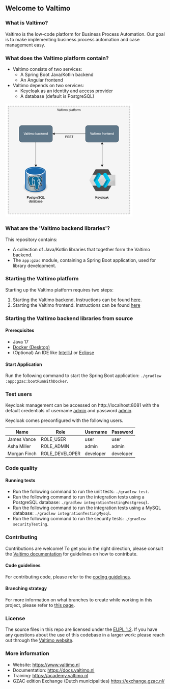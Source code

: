 ## Welcome to Valtimo

### What is Valtimo?
Valtimo is the low-code platform for Business Process Automation. Our goal is to make implementing business process automation and case management easy.

### What does the Valtimo platform contain?
- Valtimo consists of two services:
    - A Spring Boot Java/Kotlin backend
    - An Angular frontend
- Valtimo depends on two services:
    - Keycloak as an identity and access provider
    - A database (default is PostgreSQL)

<img src="images/valtimo-platform.png" width="400" alt="Valtimo platform"/>

### What are the 'Valtimo backend libraries'?
This repository contains:
- A collection of Java/Kotlin libraries that together form the Valtimo backend.
- The `app:gzac` module, containing a Spring Boot application, used for library development.

### Starting the Valtimo platform
Starting up the Valtimo platform requires two steps:
1. Starting the Valtimo backend. Instructions can be found [here](#starting-the-valtimo-backend-libraries-from-source).
2. Starting the Valtimo frontend. Instructions can be found [here](https://github.com/valtimo-platform/valtimo-frontend-libraries/#starting-the-valtimo-frontend-libraries-from-source)

### Starting the Valtimo backend libraries from source
#### Prerequisites
- Java 17
- [Docker (Desktop)](https://www.docker.com/products/docker-desktop/)
- (Optional) An IDE like [IntelliJ](https://www.jetbrains.com/idea/download/) or [Eclipse](https://www.eclipse.org/downloads/)

#### Start Application
Run the following command to start the Spring Boot application: `./gradlew :app:gzac:bootRunWithDocker`.

### Test users
Keycloak management can be accessed on http://localhost:8081 with the default credentials of username <ins>admin</ins> and password <ins>admin</ins>.

Keycloak comes preconfigured with the following users.

| Name         | Role           | Username  | Password  |
|--------------|----------------|-----------|-----------|
| James Vance  | ROLE_USER      | user      | user      |
| Asha Miller  | ROLE_ADMIN     | admin     | admin     |
| Morgan Finch | ROLE_DEVELOPER | developer | developer |

### Code quality
#### Running tests
- Run the following command to run the unit tests: `./gradlew test`.
- Run the following command to run the integration tests using a PostgreSQL database: `./gradlew integrationTestingPostgresql`.
- Run the following command to run the integration tests using a MySQL database: `./gradlew integrationTestingMysql`.
- Run the following command to run the security tests: `./gradlew securityTesting`.

### Contributing
Contributions are welcome! To get you in the right direction, please consult the [Valtimo documentation]([https://docs.valtimo.nl/readme/contributing](https://docs.valtimo.nl/contributing-to-valtimo/contributing-to-valtimo)) for guidelines on how to contribute.

#### Code guidelines
<!--- TODO: write the coding guidelines--->
For contributing code, please refer to the [coding guidelines](CODING-GUIDELINES.md).

#### Branching strategy
For more information on what branches to create while working in this project, please refer
to [this page]([https://github.com/valtimo-platform/valtimo-documentation/blob/next-minor/contributing/branching-and-release-strategy.md](https://docs.valtimo.nl/contributing-to-valtimo/branching-and-release-strategy)).

### License
The source files in this repo are licensed under the [EUPL 1.2](https://joinup.ec.europa.eu/collection/eupl/eupl-text-eupl-12).
If you have any questions about the use of this codebase in a larger work: please reach out through the [Valtimo website](https://www.valtimo.nl/contact/).

### More information
- Website: https://www.valtimo.nl
- Documentation: https://docs.valtimo.nl
- Training: https://academy.valtimo.nl
- GZAC edition Exchange (Dutch municipalities) https://exchange.gzac.nl/
